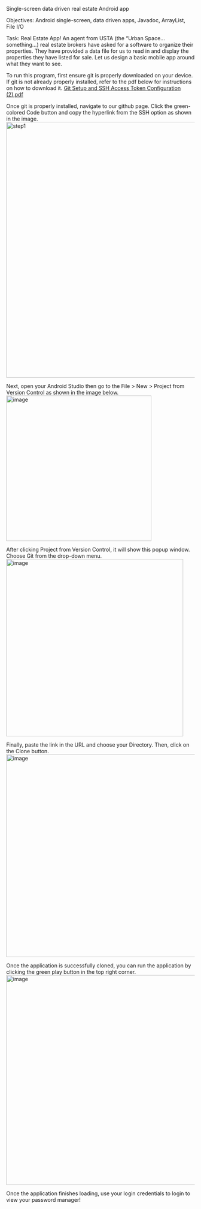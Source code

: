 Single-screen data driven real estate Android app

Objectives:
Android single-screen, data driven apps, 
Javadoc,
ArrayList,
File I/O

Task: Real Estate App!
An agent from USTA (the “Urban Space... something…) real estate brokers have asked for a software to organize their properties. 
They have provided a data file for us to read in and display the properties they have listed for sale. Let us design a basic mobile app around what they want to see. 


To run this program, first ensure git is properly downloaded on your device. 
If git is not already properly installed, refer to the pdf below for instructions on how to download it.
[Git Setup and SSH Access Token Configuration (2).pdf](https://github.com/user-attachments/files/17941240/Git.Setup.and.SSH.Access.Token.Configuration.2.pdf)

Once git is properly installed, navigate to our github page.
Click the green-colored Code button and copy the hyperlink from the SSH option as shown in the image.
<img width="682" alt="step1" src="https://github.com/user-attachments/assets/73450d4a-3048-487d-8f5a-0a09ac9b28ee">

Next, open your Android Studio then go to the File > New > Project from Version Control as shown in the image below. 
<img width="388" alt="image" src="https://github.com/user-attachments/assets/d2b4cd78-209a-41b5-b3b7-ce5c3a4ccbd8">

After clicking Project from Version Control, it will show this popup window. Choose Git from the drop-down menu.
<img width="473" alt="image" src="https://github.com/user-attachments/assets/875a9f1a-e48f-4cd2-907e-2e09458e2daf">

Finally, paste the link in the URL and choose your Directory. Then, click on the Clone button.
<img width="541" alt="image" src="https://github.com/user-attachments/assets/10dd284c-11c0-47d5-8d17-3b53440a298c">

Once the application is successfully cloned, you can run the application by clicking the green play button in the top right corner.
<img width="560" alt="image" src="https://github.com/user-attachments/assets/e1e1eb22-d115-4eb0-9e78-bc221799379e">

Once the application finishes loading, use your login credentials to login to view your password manager!
